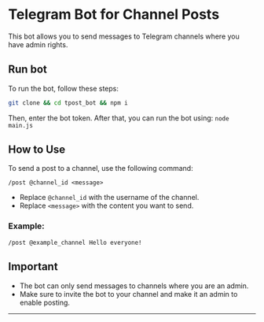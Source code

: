 
# Telegram Bot for Channel Posts


This bot allows you to send messages to Telegram channels where you have admin rights.

## Run bot
To run the bot, follow these steps:
```bash
git clone && cd tpost_bot && npm i
```

Then, enter the bot token. After that, you can run the bot using: ``node main.js``

## How to Use

To send a post to a channel, use the following command:

```
/post @channel_id <message>
```

- Replace `@channel_id` with the username of the channel.
- Replace `<message>` with the content you want to send.

### Example:

```
/post @example_channel Hello everyone!
```

## Important

- The bot can only send messages to channels where you are an admin.
- Make sure to invite the bot to your channel and make it an admin to enable posting.

---

